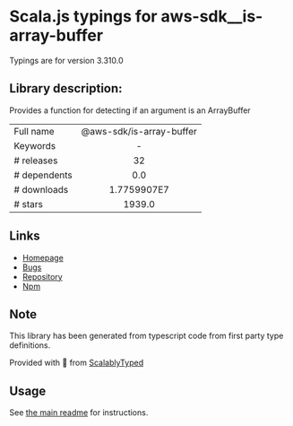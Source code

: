 
# Scala.js typings for aws-sdk__is-array-buffer

Typings are for version 3.310.0

## Library description:
Provides a function for detecting if an argument is an ArrayBuffer

|                    |                 |
| ------------------ | :-------------: |
| Full name          | @aws-sdk/is-array-buffer |
| Keywords           | - |
| # releases         | 32 |
| # dependents       | 0.0 |
| # downloads        | 1.7759907E7 |
| # stars            | 1939.0 |

## Links
- [Homepage](https://github.com/aws/aws-sdk-js-v3/tree/main/packages/is-array-buffer)
- [Bugs](https://github.com/aws/aws-sdk-js-v3/issues)
- [Repository](https://github.com/aws/aws-sdk-js-v3)
- [Npm](https://www.npmjs.com/package/%40aws-sdk%2Fis-array-buffer)
    


## Note
This library has been generated from typescript code from first party type definitions.

Provided with :purple_heart: from [ScalablyTyped](https://github.com/oyvindberg/ScalablyTyped)

## Usage
See [the main readme](../../readme.md) for instructions.


